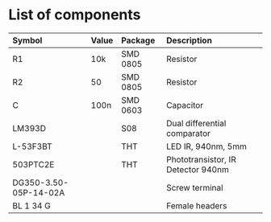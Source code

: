 # List of components

Symbol | Value | Package | Description
 :--   | :--   | :--     | :--
R1 | 10k | SMD 0805 | Resistor
R2 | 50 | SMD 0805 | Resistor
C | 100n | SMD 0603 | Capacitor
LM393D | | S08 | Dual differential comparator
L-53F3BT | | THT | LED IR, 940nm, 5mm
503PTC2E | | THT | Phototransistor, IR Detector 940nm
DG350-3.50-05P-14-02A | | | Screw terminal
BL 1 34 G | | | Female headers
